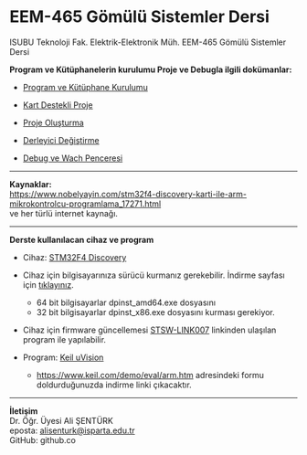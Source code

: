 # EEM-465 Gömülü Sistemler Dersi
ISUBU Teknoloji Fak. Elektrik-Elektronik Müh. EEM-465 Gömülü Sistemler Dersi 



**Program ve Kütüphanelerin kurulumu Proje ve Debugla ilgili dokümanlar:**

- [Program ve Kütüphane Kurulumu](https://github.com/asenturk/stm32f4/blob/master/Keil_uVision/01_program_ve_kutuphane_kurulumu.pdf)

- [Kart Destekli Proje](https://github.com/asenturk/stm32f4/blob/master/Keil_uVision/02_kart_destekli_proje.pdf)

- [Proje Oluşturma](https://github.com/asenturk/stm32f4/blob/master/Keil_uVision/09_proje_olu%C5%9Fturma.pdf)

- [Derleyici Değiştirme](https://github.com/asenturk/stm32f4/blob/master/Keil_uVision/04_derleyici_degistirme.pdf)

- [Debug ve Wach Penceresi](https://github.com/asenturk/stm32f4/blob/master/Keil_uVision/05_debug_watch_penceresi.pdf)
---

**Kaynaklar:**   
https://www.nobelyayin.com/stm32f4-discovery-karti-ile-arm-mikrokontrolcu-programlama_17271.html   
ve her türlü internet kaynağı.

---

**Derste kullanılacan cihaz ve program**

- Cihaz: [STM32F4 Discovery](https://www.st.com/en/evaluation-tools/stm32f4discovery.html)
- Cihaz için bilgisayarınıza sürücü kurmanız gerekebilir. İndirme sayfası için [tıklayınız](https://www.st.com/content/st_com/en/products/development-tools/software-development-tools/stm32-software-development-tools/stm32-utilities/stsw-link009.html). 
  - 64 bit bilgisayarlar dpinst_amd64.exe dosyasını
  - 32 bit bilgisayarlar dpinst_x86.exe dosyasını kurması gerekiyor.
- Cihaz için firmware güncellemesi [STSW-LINK007](https://www.st.com/content/st_com/en/products/development-tools/software-development-tools/stm32-software-development-tools/stm32-programmers/stsw-link007.html) linkinden ulaşılan program ile  yapılabilir.
  

- Program: [Keil uVision](http://www2.keil.com/mdk5/uvision/)
  - https://www.keil.com/demo/eval/arm.htm adresindeki formu doldurduğunuzda indirme linki çıkacaktır.


---

**İletişim**   
Dr. Öğr. Üyesi Ali ŞENTÜRK   
eposta: alisenturk@isparta.edu.tr   
GitHub: github.co